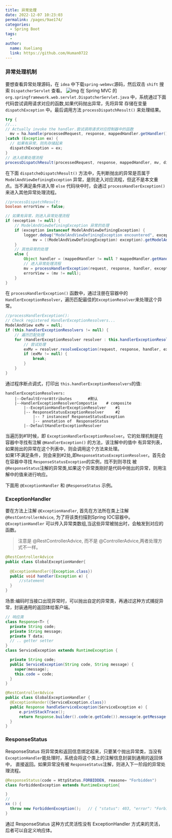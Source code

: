 ```yaml
---
title: 异常处理
date: 2022-12-07 10:23:03
permalink: /pages/9ae174/
categories:
  - Spring Boot
tags:
  - 
author: 
  name: Xueliang
  link: https://github.com/Human0722
---
```


### 异常处理机制
要想查看异常处理源码，在 `idea` 中下载`spring-webmvc`源码，然后双击 `shift` 搜索 `DispatcherServlet` 查看。
![img](/images/springboot/downloadsource.png)
在 Spring MVC 的 `org.springframework.web.servlet.DispatcherServlet.java` 中，系统通过下面代码尝试调用请求对应的函数,如果代码抛出异常，先将异常
存储在变量 `dispatchException` 中。最后调用方法 `processDispatchResult()` 来处理结果。
```java
try {
//...
// Actually invoke the handler.尝试调用请求对应控制器中的函数
  mv = ha.handle(processedRequest, response, mappedHandler.getHandler());
}catch (Exception ex) {
  // 如果有异常，则先存储起来
  dispatchException = ex;
}
// 进入结果处理流程
processDispatchResult(processedRequest, response, mappedHandler, mv, dispatchException);
```  
在下面 `dispatcheDispatchResult()` 方法中，先判断抛出的异常是否属于 `ModelAndViewDefiningException` 
异常，是则走入对应流程，但这不是本文重点。当不满足条件进入带 `else` 代码块中时，会通过 `processHandlerException()` 
来进入其他异常处理流程。

```java
//processDispatchResult:
boolean errorView = false;

// 如果有异常，则进入异常处理流程
if (exception != null) {
    // ModelAndViewDefiningException 异常的处理
	if (exception instanceof ModelAndViewDefiningException) {
		logger.debug("ModelAndViewDefiningException encountered", exception);
			mv = ((ModelAndViewDefiningException) exception).getModelAndView();
	}
	// 其他异常的处理
	else {
		Object handler = (mappedHandler != null ? mappedHandler.getHandler() : null);
		// 进入异常处理流程
		mv = processHandlerException(request, response, handler, exception);
		errorView = (mv != null);
	}
}
```
在 `processHandlerException()` 函数中，通过注册在容器中的`HandlerExceptionResolver`，遍历匹配最佳的`ExceptionResolver`来处理这个异常。
```java 
//processHandlerException():
// Check registered HandlerExceptionResolvers...
ModelAndView exMv = null;
if (this.handlerExceptionResolvers != null) {
    // 遍历匹配处理
	for (HandlerExceptionResolver resolver : this.handlerExceptionResolvers) {
	    // 尝试处理
		exMv = resolver.resolveException(request, response, handler, ex);
		if (exMv != null) {
			break;
		}
	}
}
```
通过程序断点调式，打印出 `this.handlerExceptionReesolvers`的值: 
```text
handlerExceptionResolvers:
    |--DefaultErrorAttributes       #默认
    |--HandlerExceptionResolverCompostie    # composite
        |--ExceptionHandlerExceptionResolver    #1
        |-- ResponseStatusExceptionResolver     #2
            |-- ? instanceof ResponseStatusException
            |-- annotation of  ResponseStatus
        |--DefaultHandlerExceptionResolver
```
当遍历到#1时候，即 `ExceptionHandlerExceptionResolver`。它的处理机制是在容器中寻找有注解 `@HandlerException()` 的方法，该注解中的值中
有异常列表，如果抛出的异常在这个列表中，则会调用这个方法来处理。  
如果1不满足条件，则会来到#2处,即`ResponseStatusExceptionResolver`。首先会在容器中寻找 `ResponseStatusException`的实例，找不到则寻找
被 `@ResponseStatus`注解的异常类,如果这个异常类刚好是代码中抛出的异常，则用注解中的值来进行响应。  

下面用 `@ExceptionHandler` 和 `@ResponseStatus` 示例。

### ExceptionHandler 
要在方法上注解 `@ExceptionHandler`, 首先在方法所在类上注解 `@RestControllerAdvice`, 为了将该类扫描到Spring IOC容器中。  
`@ExceptionHandler` 可以传入异常类数组,当这些异常被抛出时，会触发到对应的函数。

> 注意是 @RestControllerAdvice, 而不是 @ControllerAdvice,两者处理方式不一样。

```java
@RestControllerAdvice
public class GlobalExceptionHander{
  
  @ExceptionHandler({Exception.class})
  public void handler(Exception e) {
      //statement
  }
}
```  
场景:编码时当接口出现异常时，可以抛出自定的异常类，再通过这种方式捕捉异常，封装通用的返回体给客户端。  
```java 
// 响应类
class Response<T> {
  private String code;
  private String message;
  private T data;
  // .. getter setter
}
class ServiceException extends RuntimeException {

  private String code;
  public ServiceException(String code, String message) {
    super(message);        
    this.code = code;
  }
}

@RestControllerAdvice
public class GlobalExceptionHandler {
  @ExceptionHander({ServiceException.class})
  public Response handleServiceException(ServiceException e) {
      e.printStackTrace();
      return Response.builder().code(e.getCode()).message(e.getMessage());
  }
}

```
### ResponseStatus
ResponseStatus 将异常类和返回信息绑定起来，只要某个抛出异常类，当没有`ExceptionHandler`能处理时，系统会将这个类上的注解信息封装到通用的返回体中，
直接返回。如果异常没有被 `ResponseStatus`注解，则进入下一阶段的异常处理流程。
```java 
@ResponseStatus(code = HttpStatus.FORBIDDEN, reasone= "Forbidden")
class ForbiddenException extends RuntimeException{

}
//
xx () {
  throw new ForbiddenException();   // { "status": 403, "error": "Forbidden"}
}
```

通过 ResponseStatus 这种方式灵活性没有 ExceptionHandler 方式来的灵活，后者可以自定义响应体。


